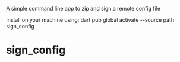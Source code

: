 A simple command line app to zip and sign a remote config file

install on your machine using:
dart pub global activate --source path sign_config 
# sign_config
